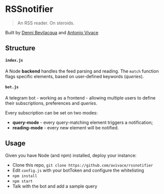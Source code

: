 # RSSnotifier

> An RSS reader. On steroids.

Built by [Denni Bevilacqua](https://github.com/dennib) and [Antonio Vivace](https://github.com/avivace)

## Structure

#### `index.js`
A Node **backend** handles the feed parsing and reading. The `match` function flags specific elements, based on user-defined keywords (*queries*).

#### `bot.js`
A telegram bot - working as a frontend - allowing multiple users to define their subscriptions, preferences and *queries*.

Every subscription can be set on two modes:

- **query-mode** - every query-matching element triggers a notification;
- **reading-mode** - every new element will be notified.

## Usage

Given you have Node (and npm) installed, deploy your instance:

- Clone this repo, `git clone https://github.com/avivace/rssnotifier`
- Edit `config.js` with your botToken and configure the whitelisting
- `npm install`
- `npm start`
- Talk with the bot and add a sample query


